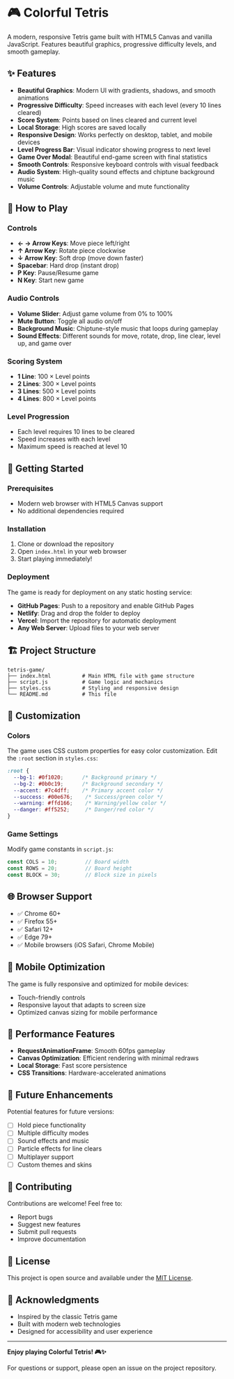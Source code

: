 # 🎮 Colorful Tetris

A modern, responsive Tetris game built with HTML5 Canvas and vanilla JavaScript. Features beautiful graphics, progressive difficulty levels, and smooth gameplay.

## ✨ Features

- **Beautiful Graphics**: Modern UI with gradients, shadows, and smooth animations
- **Progressive Difficulty**: Speed increases with each level (every 10 lines cleared)
- **Score System**: Points based on lines cleared and current level
- **Local Storage**: High scores are saved locally
- **Responsive Design**: Works perfectly on desktop, tablet, and mobile devices
- **Level Progress Bar**: Visual indicator showing progress to next level
- **Game Over Modal**: Beautiful end-game screen with final statistics
- **Smooth Controls**: Responsive keyboard controls with visual feedback
- **Audio System**: High-quality sound effects and chiptune background music
- **Volume Controls**: Adjustable volume and mute functionality

## 🎯 How to Play

### Controls
- **← → Arrow Keys**: Move piece left/right
- **↑ Arrow Key**: Rotate piece clockwise
- **↓ Arrow Key**: Soft drop (move down faster)
- **Spacebar**: Hard drop (instant drop)
- **P Key**: Pause/Resume game
- **N Key**: Start new game

### Audio Controls
- **Volume Slider**: Adjust game volume from 0% to 100%
- **Mute Button**: Toggle all audio on/off
- **Background Music**: Chiptune-style music that loops during gameplay
- **Sound Effects**: Different sounds for move, rotate, drop, line clear, level up, and game over

### Scoring System
- **1 Line**: 100 × Level points
- **2 Lines**: 300 × Level points
- **3 Lines**: 500 × Level points
- **4 Lines**: 800 × Level points

### Level Progression
- Each level requires 10 lines to be cleared
- Speed increases with each level
- Maximum speed is reached at level 10

## 🚀 Getting Started

### Prerequisites
- Modern web browser with HTML5 Canvas support
- No additional dependencies required

### Installation
1. Clone or download the repository
2. Open `index.html` in your web browser
3. Start playing immediately!

### Deployment
The game is ready for deployment on any static hosting service:

- **GitHub Pages**: Push to a repository and enable GitHub Pages
- **Netlify**: Drag and drop the folder to deploy
- **Vercel**: Import the repository for automatic deployment
- **Any Web Server**: Upload files to your web server

## 🏗️ Project Structure

```
tetris-game/
├── index.html          # Main HTML file with game structure
├── script.js           # Game logic and mechanics
├── styles.css          # Styling and responsive design
└── README.md           # This file
```

## 🎨 Customization

### Colors
The game uses CSS custom properties for easy color customization. Edit the `:root` section in `styles.css`:

```css
:root {
  --bg-1: #0f1020;      /* Background primary */
  --bg-2: #0b0c19;      /* Background secondary */
  --accent: #7c4dff;    /* Primary accent color */
  --success: #00e676;    /* Success/green color */
  --warning: #ffd166;    /* Warning/yellow color */
  --danger: #ff5252;     /* Danger/red color */
}
```

### Game Settings
Modify game constants in `script.js`:

```javascript
const COLS = 10;         // Board width
const ROWS = 20;         // Board height
const BLOCK = 30;        // Block size in pixels
```

## 🌐 Browser Support

- ✅ Chrome 60+
- ✅ Firefox 55+
- ✅ Safari 12+
- ✅ Edge 79+
- ✅ Mobile browsers (iOS Safari, Chrome Mobile)

## 📱 Mobile Optimization

The game is fully responsive and optimized for mobile devices:
- Touch-friendly controls
- Responsive layout that adapts to screen size
- Optimized canvas sizing for mobile performance

## 🔧 Performance Features

- **RequestAnimationFrame**: Smooth 60fps gameplay
- **Canvas Optimization**: Efficient rendering with minimal redraws
- **Local Storage**: Fast score persistence
- **CSS Transitions**: Hardware-accelerated animations

## 🎯 Future Enhancements

Potential features for future versions:
- [ ] Hold piece functionality
- [ ] Multiple difficulty modes
- [ ] Sound effects and music
- [ ] Particle effects for line clears
- [ ] Multiplayer support
- [ ] Custom themes and skins

## 🤝 Contributing

Contributions are welcome! Feel free to:
- Report bugs
- Suggest new features
- Submit pull requests
- Improve documentation

## 📄 License

This project is open source and available under the [MIT License](LICENSE).

## 🙏 Acknowledgments

- Inspired by the classic Tetris game
- Built with modern web technologies
- Designed for accessibility and user experience

---

**Enjoy playing Colorful Tetris! 🎮✨**

For questions or support, please open an issue on the project repository.
